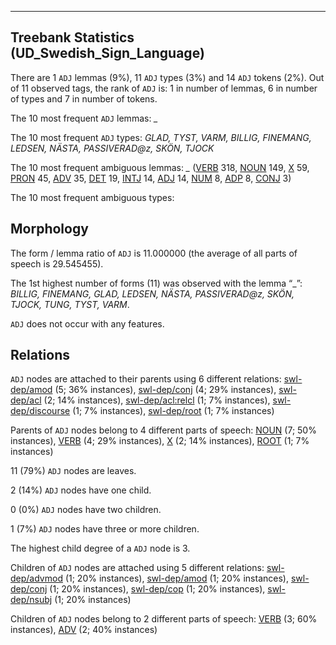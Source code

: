 

--------------------------------------------------------------------------------

## Treebank Statistics (UD_Swedish_Sign_Language)

There are 1 `ADJ` lemmas (9%), 11 `ADJ` types (3%) and 14 `ADJ` tokens (2%).
Out of 11 observed tags, the rank of `ADJ` is: 1 in number of lemmas, 6 in number of types and 7 in number of tokens.

The 10 most frequent `ADJ` lemmas: <em>_</em>

The 10 most frequent `ADJ` types:  <em>GLAD, TYST, VARM, BILLIG, FINEMANG, LEDSEN, NÄSTA, PASSIVERAD@z, SKÖN, TJOCK</em>

The 10 most frequent ambiguous lemmas: <em>_</em> ([VERB]() 318, [NOUN]() 149, [X]() 59, [PRON]() 45, [ADV]() 35, [DET]() 19, [INTJ]() 14, [ADJ]() 14, [NUM]() 8, [ADP]() 8, [CONJ]() 3)

The 10 most frequent ambiguous types:  



## Morphology

The form / lemma ratio of `ADJ` is 11.000000 (the average of all parts of speech is 29.545455).

The 1st highest number of forms (11) was observed with the lemma “_”: <em>BILLIG, FINEMANG, GLAD, LEDSEN, NÄSTA, PASSIVERAD@z, SKÖN, TJOCK, TUNG, TYST, VARM</em>.

`ADJ` does not occur with any features.


## Relations

`ADJ` nodes are attached to their parents using 6 different relations: [swl-dep/amod]() (5; 36% instances), [swl-dep/conj]() (4; 29% instances), [swl-dep/acl]() (2; 14% instances), [swl-dep/acl:relcl]() (1; 7% instances), [swl-dep/discourse]() (1; 7% instances), [swl-dep/root]() (1; 7% instances)

Parents of `ADJ` nodes belong to 4 different parts of speech: [NOUN]() (7; 50% instances), [VERB]() (4; 29% instances), [X]() (2; 14% instances), [ROOT]() (1; 7% instances)

11 (79%) `ADJ` nodes are leaves.

2 (14%) `ADJ` nodes have one child.

0 (0%) `ADJ` nodes have two children.

1 (7%) `ADJ` nodes have three or more children.

The highest child degree of a `ADJ` node is 3.

Children of `ADJ` nodes are attached using 5 different relations: [swl-dep/advmod]() (1; 20% instances), [swl-dep/amod]() (1; 20% instances), [swl-dep/conj]() (1; 20% instances), [swl-dep/cop]() (1; 20% instances), [swl-dep/nsubj]() (1; 20% instances)

Children of `ADJ` nodes belong to 2 different parts of speech: [VERB]() (3; 60% instances), [ADV]() (2; 40% instances)

